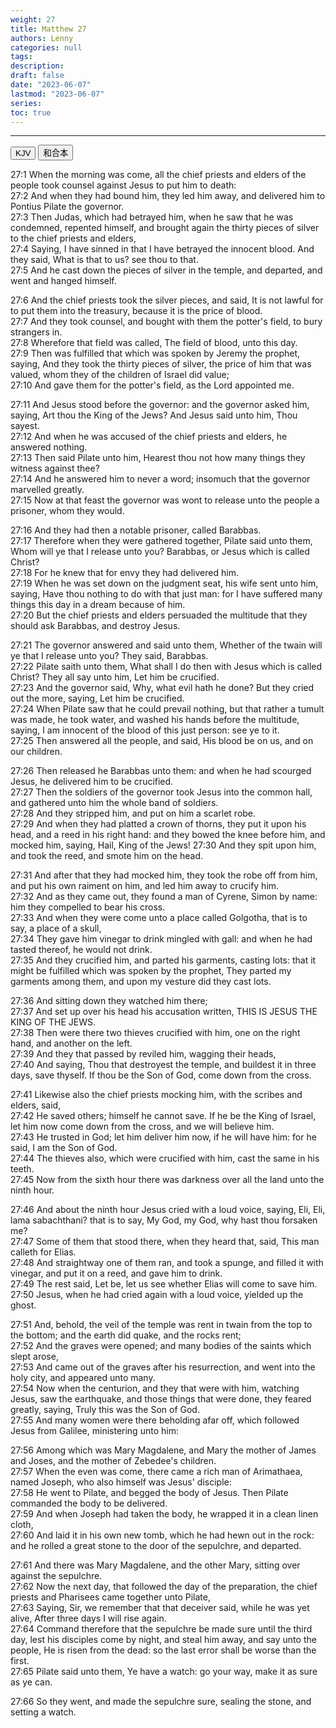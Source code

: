 ```yaml
---
weight: 27
title: Matthew 27
authors: Lenny
categories: null
tags: 
description: 
draft: false
date: "2023-06-07"
lastmod: "2023-06-07"
series:
toc: true
---
```



<!--more-->
---

<!-- Tab links -->

<div class="tab">
  <button class="tablinks active" onclick="tablabel(event, 'english')">KJV</button>
  <button class="tablinks" onclick="tablabel(event, 'chinese')">和合本</button>
</div>

<!-- Tab content -->
<div id="english" class="tabcontent" style="display:block">

27:1 When the morning was come, all the chief priests and elders of the people took counsel against Jesus to put him to death:  
27:2 And when they had bound him, they led him away, and delivered him to Pontius Pilate the governor.  
27:3 Then Judas, which had betrayed him, when he saw that he was condemned, repented himself, and brought again the thirty pieces of silver to the chief priests and elders,  
27:4 Saying, I have sinned in that I have betrayed the innocent blood. And they said, What is that to us? see thou to that.  
27:5 And he cast down the pieces of silver in the temple, and departed, and went and hanged himself.  

27:6 And the chief priests took the silver pieces, and said, It is not lawful for to put them into the treasury, because it is the price of blood.  
27:7 And they took counsel, and bought with them the potter's field, to bury strangers in.  
27:8 Wherefore that field was called, The field of blood, unto this day.  
27:9 Then was fulfilled that which was spoken by Jeremy the prophet, saying, And they took the thirty pieces of silver, the price of him that was valued, whom they of the children of Israel did value;  
27:10 And gave them for the potter's field, as the Lord appointed me.  

27:11 And Jesus stood before the governor: and the governor asked him, saying, Art thou the King of the Jews? And Jesus said unto him, Thou sayest.  
27:12 And when he was accused of the chief priests and elders, he answered nothing.  
27:13 Then said Pilate unto him, Hearest thou not how many things they witness against thee?  
27:14 And he answered him to never a word; insomuch that the governor marvelled greatly.  
27:15 Now at that feast the governor was wont to release unto the people a prisoner, whom they would.  

27:16 And they had then a notable prisoner, called Barabbas.  
27:17 Therefore when they were gathered together, Pilate said unto them, Whom will ye that I release unto you? Barabbas, or Jesus which is called Christ?  
27:18 For he knew that for envy they had delivered him.  
27:19 When he was set down on the judgment seat, his wife sent unto him, saying, Have thou nothing to do with that just man: for I have suffered many things this day in a dream because of him.  
27:20 But the chief priests and elders persuaded the multitude that they should ask Barabbas, and destroy Jesus.  

27:21 The governor answered and said unto them, Whether of the twain will ye that I release unto you? They said, Barabbas.  
27:22 Pilate saith unto them, What shall I do then with Jesus which is called Christ? They all say unto him, Let him be crucified.  
27:23 And the governor said, Why, what evil hath he done? But they cried out the more, saying, Let him be crucified.  
27:24 When Pilate saw that he could prevail nothing, but that rather a tumult was made, he took water, and washed his hands before the multitude, saying, I am innocent of the blood of this just person: see ye to it.  
27:25 Then answered all the people, and said, His blood be on us, and on our children.  

27:26 Then released he Barabbas unto them: and when he had scourged Jesus, he delivered him to be crucified.  
27:27 Then the soldiers of the governor took Jesus into the common hall, and gathered unto him the whole band of soldiers.  
27:28 And they stripped him, and put on him a scarlet robe.  
27:29 And when they had platted a crown of thorns, they put it upon his head, and a reed in his right hand: and they bowed the knee before him, and mocked him, saying, Hail, King of the Jews!
27:30 And they spit upon him, and took the reed, and smote him on the head.  

27:31 And after that they had mocked him, they took the robe off from him, and put his own raiment on him, and led him away to crucify him.  
27:32 And as they came out, they found a man of Cyrene, Simon by name: him they compelled to bear his cross.  
27:33 And when they were come unto a place called Golgotha, that is to say, a place of a skull,  
27:34 They gave him vinegar to drink mingled with gall: and when he had tasted thereof, he would not drink.  
27:35 And they crucified him, and parted his garments, casting lots: that it might be fulfilled which was spoken by the prophet, They parted my garments among them, and upon my vesture did they cast lots.  

27:36 And sitting down they watched him there;  
27:37 And set up over his head his accusation written, THIS IS JESUS THE KING OF THE JEWS.  
27:38 Then were there two thieves crucified with him, one on the right hand, and another on the left.  
27:39 And they that passed by reviled him, wagging their heads,  
27:40 And saying, Thou that destroyest the temple, and buildest it in three days, save thyself. If thou be the Son of God, come down from the cross.  

27:41 Likewise also the chief priests mocking him, with the scribes and elders, said,  
27:42 He saved others; himself he cannot save. If he be the King of Israel, let him now come down from the cross, and we will believe him.  
27:43 He trusted in God; let him deliver him now, if he will have him: for he said, I am the Son of God.  
27:44 The thieves also, which were crucified with him, cast the same in his teeth.  
27:45 Now from the sixth hour there was darkness over all the land unto the ninth hour.  

27:46 And about the ninth hour Jesus cried with a loud voice, saying, Eli, Eli, lama sabachthani? that is to say, My God, my God, why hast thou forsaken me?  
27:47 Some of them that stood there, when they heard that, said, This man calleth for Elias.  
27:48 And straightway one of them ran, and took a spunge, and filled it with vinegar, and put it on a reed, and gave him to drink.  
27:49 The rest said, Let be, let us see whether Elias will come to save him.  
27:50 Jesus, when he had cried again with a loud voice, yielded up the ghost.  

27:51 And, behold, the veil of the temple was rent in twain from the top to the bottom; and the earth did quake, and the rocks rent;  
27:52 And the graves were opened; and many bodies of the saints which slept arose,  
27:53 And came out of the graves after his resurrection, and went into the holy city, and appeared unto many.  
27:54 Now when the centurion, and they that were with him, watching Jesus, saw the earthquake, and those things that were done, they feared greatly, saying, Truly this was the Son of God.  
27:55 And many women were there beholding afar off, which followed Jesus from Galilee, ministering unto him:  

27:56 Among which was Mary Magdalene, and Mary the mother of James and Joses, and the mother of Zebedee's children.  
27:57 When the even was come, there came a rich man of Arimathaea, named Joseph, who also himself was Jesus' disciple:  
27:58 He went to Pilate, and begged the body of Jesus. Then Pilate commanded the body to be delivered.  
27:59 And when Joseph had taken the body, he wrapped it in a clean linen cloth,  
27:60 And laid it in his own new tomb, which he had hewn out in the rock: and he rolled a great stone to the door of the sepulchre, and departed.  

27:61 And there was Mary Magdalene, and the other Mary, sitting over against the sepulchre.  
27:62 Now the next day, that followed the day of the preparation, the chief priests and Pharisees came together unto Pilate,  
27:63 Saying, Sir, we remember that that deceiver said, while he was yet alive, After three days I will rise again.  
27:64 Command therefore that the sepulchre be made sure until the third day, lest his disciples come by night, and steal him away, and say unto the people, He is risen from the dead: so the last error shall be worse than the first.  
27:65 Pilate said unto them, Ye have a watch: go your way, make it as sure as ye can.  

27:66 So they went, and made the sepulchre sure, sealing the stone, and setting a watch.  

</div>


<div id="chinese" class="tabcontent">

</div>